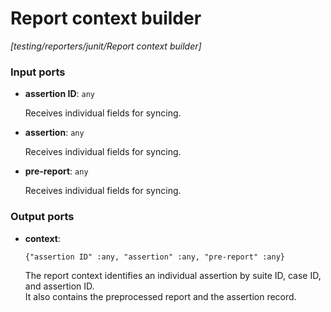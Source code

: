 # Report context builder

_[testing/reporters/junit/Report context builder]_

### Input ports

* __assertion ID__: ` any `


    Receives individual fields for syncing.  


* __assertion__: ` any `


    Receives individual fields for syncing.  


* __pre-report__: ` any `


    Receives individual fields for syncing.  

### Output ports

* __context__: 
    ```
    {"assertion ID" :any, "assertion" :any, "pre-report" :any}
    ```


    The report context identifies an individual assertion by suite ID, case ID, and assertion ID.  
    It also contains the preprocessed report and the assertion record.  

